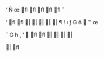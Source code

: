 ‘
Ñ
œ
ﬂ
ﬂ
ﬂ
ﬂ
ﬂ
ˇ


‘
ﬂ
ﬂ
|
|
|
|
|
¶
!
ı
ƒ
G
ñ

™
œ


ˇ
G
h
¸
‘

ﬂ
ﬂ
|
|
|
|


|
ﬂ